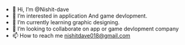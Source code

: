 - 👋 Hi, I’m @Nishit-dave
- 👀 I’m interested in application And game devlopment.
- 🌱 I’m currently learning graphic designing.
- 💞️ I’m looking to collaborate on app or game devlopment company
- 📫 How to reach me nishitdave018@gmail.com 

<!---
Nishit-dave/Nishit-dave is a ✨ special ✨ repository because its `README.md` (this file) appears on your GitHub profile.
You can click the Preview link to take a look at your changes.
--->
